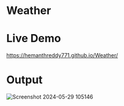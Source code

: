 # Weather
# Live Demo
https://hemanthreddy771.github.io/Weather/
# Output
![Screenshot 2024-05-29 105146](https://github.com/hemanthreddy771/Weather/assets/170849319/a80afb27-3588-4c24-baad-9fb066d5927d)

